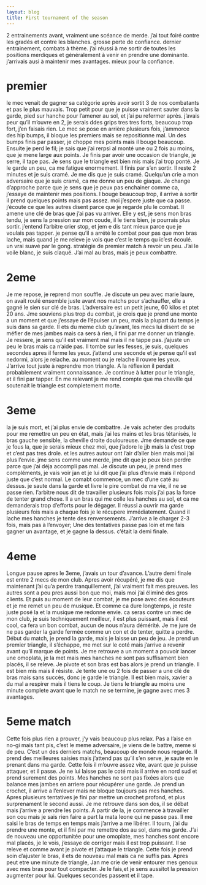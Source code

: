 ```yaml
---
layout: blog
title: First tournament of the season
---
```

2 entrainements avant, vraiment une scéance de merde. j’ai tout foiré contre les gradés et contre les blanches. grosse perte de confiance.
dernier entrainement, combats à thème. j’ai réussi à me sortir de toutes les positions merdiques et généralement à venir en prendre une dominante. j’arrivais ausi à maintenir mes avantages. mieux pour la confiance.
# premier
le mec venait de gagner sa catégorie après avoir sortit 3 de nos combatants et pas le plus mauvais. Trop petit pour que je puisse vraiment sauter dans la garde, pied sur hanche pour l’amener au sol, et j’ai pu refermer après. j’avais peur qu’il m’ouvre en 2, je serais ddes grips tres tres forts, beaucoup trop fort, j’en faisais rien. Le mec se pose en arrière plusieurs fois, j’ammorce des hip bumps, il bloque les premiers mais se repositionne mal. Un des bumps finis par passer, je choppe mes points mais il bouge beaucoup. Ensuite je perd le fil; je sais que j’ai rerpsi al monté une ou 2 fois au moins, que je mene large aux points. Je finis par avoir une occasion de triangle, je serre, il tape pas. Je sens que le triangle est bien mis mais j’ai trop ponté. Je le garde un peu, ca me fatigue enormement. Il finis par s’en sortir. Il reste 2 minutes et je suis cramé. Je me dis que je suis cramé. Quelqu’un crie a mon adversaire que je suis cramé, ca me donne un peu de giaque. Je change d’approche parce que je sens que je peux pas enchainer comme ca, j’essaye de maintenir mes positions. l bouge beaucoup trop, il arrive à sortir il prend quelques points mais pas assez. moi j’espere juste que ca passe. j’écoute ce que les autres disent parce que je regarde plu le combat. Il amene une clé de bras que j’ai pas vu arriver. Elle y est, je sens mon bras tendu, je sens la pression sur mon coude, il le tiens bien, je pourrais plus sortir. j’entend l’arbitre crier stop, et jem e dis tant mieux parce que je voulais pas tapper. je pense qu’il a arrété le combat pour pas que mon bras lache, mais quand je me releve je vois que c’est le temps qu ic’est écoulé. un vrai suavé par le gong. stratégie de premier match à revoir un peu. J’ai le voile blanc, je suis claqué. J’ai mal au bras, mais je peux combattre.
# 2eme
Je me repose, je reprend mon souffle. Je discute un peu avec marie laure, on avait roulé ensemble juste avant nos matchs pour s’achauffer, elle a gagné le sien sur clé de bras.
L’adversaire est un petit jeune, 60 kilos et ptet 20 ans. Jme souviens plus trop du combat, je crois que je prend une monte a un moment et que j’essaye de l’épuiser un peu, mais la plupart du temps je suis dans sa garde. Il ets du meme club qu’avant, les mecs lui disent de se méfier de mes jambes mais ca sers à rien, il fini par me donner un triangle. Je ressere, je sens qu’il est vraiment mal mais il ne tappe pas. j’ajuste un peu le bras mais ca n’aide pas. Il tombe sur les fesses, je suis, quelques secondes apres il ferme les yeux. j’attend une seconde et je pense qu’il est nedormi, alors je relache. au moment ou je relache il rouvre les yeux. J’arrive tout juste à reprendre mon triangle. A la réflexion il perdait probablement vraiment connaissance. Je continue à lutter pour le triangle, et il fini par tapper. En me relevant je me rend compte que ma cheville qui soutenait le triangle est completement morte.
# 3eme
la je suis mort, et j’ai plus envie de combattre. Je vais acheter des produits pour me remettre un peu en état, mais j’ai les mains et les bras tétanisés, le bras gauche sensible, la cheville droite douloureuse. Jme demande ce que je fous la, que je serais mieux chez moi, que j’adore le jjb mais la c’est trop et c’est pas tres drole. et les autres autour ont l’air d’aller bien mais moi j’ai plus l’envie. jme sens comme une merde, jme dit que je peux bien perdre parce que j’ai déja accompli pas mal.
Je discute un peu, je prend mes compléments, je vais voir jan et je lui dit que j’ai plus d’envie mais il répond juste que c’est normal.
Le comabt commence, un mec d’une caté au dessus. je saute dans la garde et livre le pire combat de ma vie, il ne se passe rien. l’arbitre nous dit de travailler plusieurs fois mais j’ai pas la force de tenter grand chose. Il a un bras qui me colle les hanches au sol, et ca me demanderais trop d’efforts pour le dégager. Il réussi a ouvrir ma garde plusieurs fois mais a chaque fois je le récupere immédiatement. Quand il lache mes hanches je tente des renversements. J’arrive a le charger 2-3 fois, mais pas à l’envoyer; Une des tentatives passe pas loin et me fais gagner un avantage, et je gagne la dessus. c’était la demi finale.
# 4eme
Longue pause apres le 3eme, j’avais un tour d’avance. L’autre demi finale est entre 2 mecs de mon club. Apres avoir récupéré, je me dis que maintenant j’ai qu’a perdre tranquillement, j’ai vraiment fait mes preuves. les autres sont a peu pres aussi bon que moi, mais moi j’ai éliminé des gros clients.
Et puis au moment de leur combat, je me pose avec des écouteurs et je me  remet un peu de musique. Et comme ca dure longtemps, je reste juste posé la et la musique me redonne envie. ca seras contre un mec de mon club, je suis techniquement meilleur, il est plus puissant, mais il est cool, ca fera un bon combat, aucun de nous n’aura démérité. Je me jure de ne pas garder la garde fermée comme un con et de tenter, quitte a perdre.
Début du match, je prend la garde, mais je laisse un peu de jeu. Je prend un premier triangle, il s’échappe, me met sur le coté mais j’arrive a revenir avant qu’il marque de points. Je me retrouve a un moment a pouvoir lancer une omoplata, je la met mais mes hanches ne sont pas suffisament bien placés, il se releve. Je pivote et son bras est bas alors je prend un triangle. Il est bien mis mais il résiste. Je tente une ou 2 fois de passer a une clé de bras mais sans succès, donc je garde le triangle. Il est bien mais, xavier a du mal a respirer mais il tiens le coup. Je tiens le triangle au moins une minute complete avant que le match ne se termine, je gagne avec mes 3 avantages.
# 5eme match
Cette fois plus rien a prouver, j’y vais beaucoup plus relax. Pas a l’aise en no-gi mais tant pis, c’est le meme adversaire, je viens de le battre, meme si de peu. C’est un des derniers matchs, beaucoup de monde nous regarde.
Il prend des meilleures saisies mais j’attend pas qu’il s’en serve, je saute en le prenant dans ma garde. Cette fois il m’ouvre assez vite, avant que je puisse attaquer, et il passe. Je ne lui laisse pas le coté mais il arrive en nord sud et prend surement des points. Mes hanches ne sont pas fixées alors que balance mes jambes en arriere pour récupérer une garde. Je prend un crochet, il arrive a l’enlever mais ne bloque toujours pas mes hanches. Apres plusieurs tentatives je fini par mettre un crochet profond, et plus surprenament le second aussi. Je me retrouve dans son dos, il se débat mais j’arrive a prendre les points. A partir de la, je commence à travailler son cou mais je sais rien faire a part la mata leone qui ne passe pas. Il me saisi le bras de temps en temps mais j’arrive a me libérer. Il tourn, j’ai du prendre une monte, et il fini par me remettre dos au sol, dans ma garde. J’ai de nouveau une opportunitée pour une omoplate, mes hanches sont encore mal placés, je le vois, j’essaye de corriger mais il est trop puissant. Il se releve et comme avant je pivote et j’attaque le triangle. Cette fois je prend soin d’ajuster le bras, il ets de nouveau mal mais ca ne suffis pas. Apres peut etre une minute de triangle, Jan me crie de venir entourer mes genoux avec mes bras pour tout compacter. Je le fais,et je sens aussitot la pression augmenter pour lui. Quelques secondes passent et il tape.
